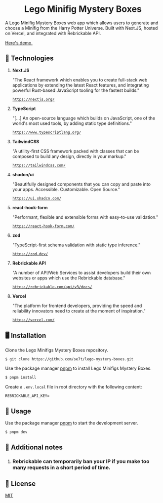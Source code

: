<h1 align="center">
  Lego Minifig Mystery Boxes
</h1>

A Lego Minifig Mystery Boxes web app which allows users to generate and choose a Minifig from the Harry Potter Universe. Built with Next.JS, hosted on Vercel, and integrated with Rebrickable API.
<br/>

<a href="https://lego-mystery-boxes.vercel.app/">Here's demo.</a>

## 🔬 Technologies

1.  **Next.JS**

    "The React framework which enables you to create full-stack web applications by extending the latest React features, and integrating powerful Rust-based JavaScript tooling for the fastest builds."

    [`https://nextjs.org/`](`https://nextjs.org/`)

1.  **TypeScript**

    "[...] An open-source language which builds on JavaScript, one of the world's most used tools, by adding static type definitions."

    [`https://www.typescriptlang.org/`](`https://www.typescriptlang.org/`)

1.  **TailwindCSS**

    "A utility-first CSS framework packed with classes that can be composed to build any design, directly in your markup."

    [`https://tailwindcss.com/`](`https://tailwindcss.com/`)

1.  **shadcn/ui**

    "Beautifully designed components that you can copy and paste into your apps. Accessible. Customizable. Open Source."

    [`https://ui.shadcn.com/`](`https://ui.shadcn.com/`)

1.  **react-hook-form**

    "Performant, flexible and extensible forms with easy-to-use validation."

    [`https://react-hook-form.com/`](`https://react-hook-form.com/`)

1.  **zod**

    "TypeScript-first schema validation with static type inference."

    [`https://zod.dev/`](`https://zod.dev/`)

1.  **Rebrickable API**

    "A number of API/Web Services to assist developers build their own websites or apps which use the Rebrickable database."

    [`https://rebrickable.com/api/v3/docs/`](`https://rebrickable.com/api/v3/docs/`)

1.  **Vercel**

    "The platform for frontend developers, providing the speed and reliability innovators need to create at the moment of inspiration."

    [`https://vercel.com/`](`https://vercel.com/`)

## 🖥️ Installation

Clone the Lego Minifigs Mystery Boxes repository.

```bash
$ git clone https://github.com/se7t/lego-mystery-boxes.git
```

Use the package manager [pnpm](https://pnpm.io/installation) to install Lego Minifigs Mystery Boxes.

```bash
$ pnpm install
```

Create a `.env.local` file in root directory with the following content:

```env
REBRICKABLE_API_KEY=
```

## 🧰 Usage

Use the package manager [pnpm](https://pnpm.io/installation) to start the development server.

```bash
$ pnpm dev
```

## 📓 Additional notes

1. <h3>Rebrickable can temporarily ban your IP if you make too many requests in a short period of time.</h3>

## 📄 License

[MIT](https://github.com/se7t/lego-mystery-boxes/LICENSE.md)
